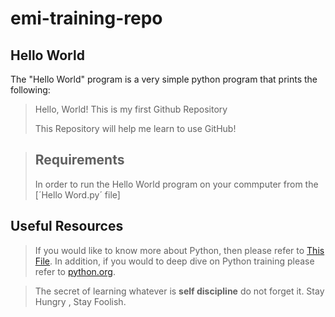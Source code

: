 # emi-training-repo

## Hello World

The "Hello World" program is a very simple python program that prints the following: 

> Hello, World!
> This is my first Github Repository
>
> This Repository will help me learn to use GitHub!

> ## Requirements
>
> In order to run the Hello World program on your commputer from the [´Hello Word.py´ file] 

## Useful Resources

> If you would like to know more about Python, then please refer to [This File](my_first_repo/python_coding_resources.md). In addition, if you would to deep dive on Python training please refer to [python.org](https://www.python.org/).

> The secret of learning whatever is **self discipline** do not forget it. Stay Hungry , Stay Foolish. 
